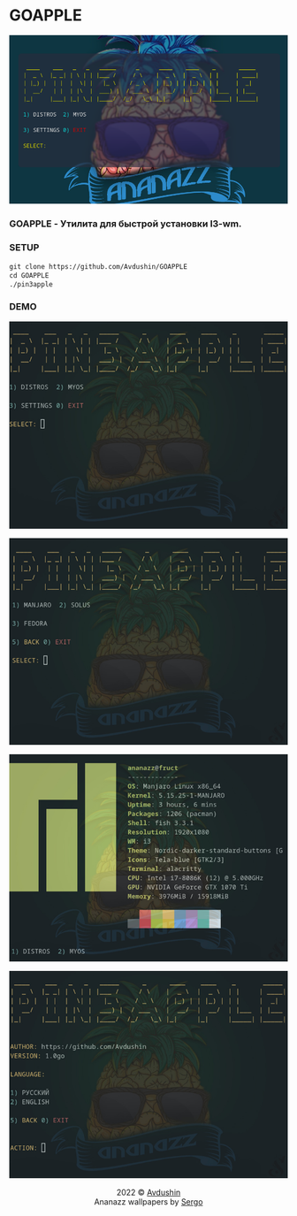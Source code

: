 # GOAPPLE

<div align="center">
	<img src="src/assets/logo.png">    
</div>




### GOAPPLE - Утилита для быстрой установки I3-wm.

### SETUP

```text
git clone https://github.com/Avdushin/GOAPPLE
cd GOAPPLE
./pin3apple
```

### DEMO

![mm](src/assets/mm.jpg)

![dm](src/assets/dm.jpg)

![myos](src/assets/myos.jpg)

![settings](src/assets/settings.jpg)

<p align="center">
2022 © <a href="https://github.com/Avdushin" target="_blank">Avdushin</a>	<br/>
Ananazz wallpapers by <a href="https://t.me/sm1rn0fskiy">Sergo</a> 
</p>
